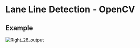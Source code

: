 # Lane Line Detection - OpenCV

## Example

![Right_28_output](https://github.com/ManujaDewmina/Lane-line-detection-OpenCV/assets/92631934/45307193-05c3-464d-b12b-c601196751a6)
